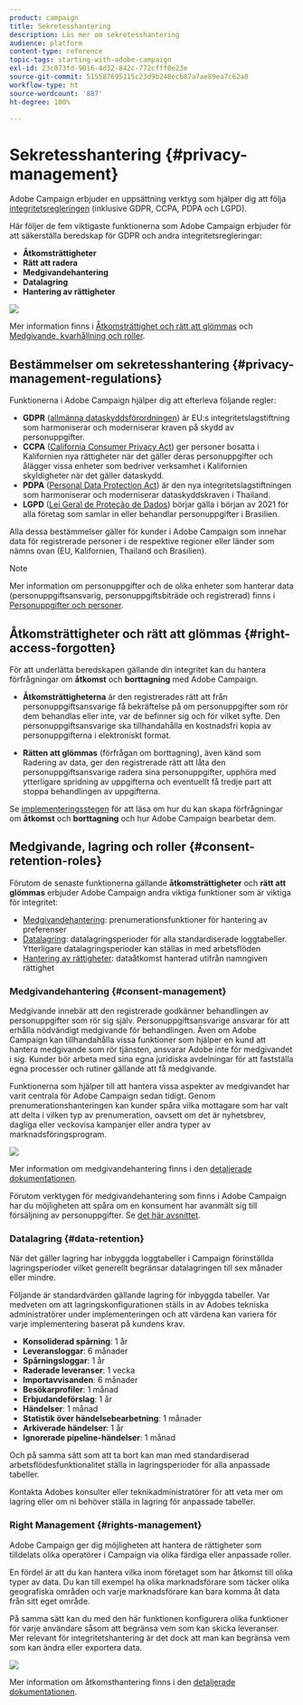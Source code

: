 ```yaml
---
product: campaign
title: Sekretesshantering
description: Läs mer om sekretesshantering
audience: platform
content-type: reference
topic-tags: starting-with-adobe-campaign
exl-id: 23c873fd-9016-4d32-842c-772cfff0e23e
source-git-commit: 515587695115c23d9b248ecb87a7ae89ea7c62a0
workflow-type: ht
source-wordcount: '887'
ht-degree: 100%

---
```


# Sekretesshantering {#privacy-management}

Adobe Campaign erbjuder en uppsättning verktyg som hjälper dig att följa [integritetsregleringen](#privacy-management-regulations) (inklusive GDPR, CCPA, PDPA och LGPD).

Här följer de fem viktigaste funktionerna som Adobe Campaign erbjuder för att säkerställa beredskap för GDPR och andra integritetsregleringar:
* **Åtkomsträttigheter**
* **Rätt att radera**
* **Medgivandehantering**
* **Datalagring**
* **Hantering av rättigheter**

![](assets/privacy-gdpr-use-cases.png)

Mer information finns i [Åtkomsträttighet och rätt att glömmas](#right-access-forgotten) och [Medgivande, kvarhållning och roller](#consent-retention-roles).

<!--This section presents general information on what Privacy management is and the features provided by Adobe Campaign to manage the [Right to Access and Right to be Forgotten](#right-access-forgotten).

It also contains information on important features to manage Privacy ([Consent, Retention and Roles](#consent-retention-roles)), as well as best practices to help you with your Privacy compliance when using Adobe Campaign.-->

## Bestämmelser om sekretesshantering {#privacy-management-regulations}

Funktionerna i Adobe Campaign hjälper dig att efterleva följande regler:

* **GDPR** ([allmänna dataskyddsförordningen](https://ec.europa.eu/info/law/law-topic/data-protection/reform/what-does-general-data-protection-regulation-gdpr-govern_en)) är EU:s integritetslagstiftning som harmoniserar och moderniserar kraven på skydd av personuppgifter.
* **CCPA** ([California Consumer Privacy Act](https://leginfo.legislature.ca.gov/faces/codes_displayText.xhtml?lawCode=CIV&amp;division=3.&amp;title=1.81.5.&amp;part=4.&amp;chapter=&amp;article=)) ger personer bosatta i Kalifornien nya rättigheter när det gäller deras personuppgifter och ålägger vissa enheter som bedriver verksamhet i Kalifornien skyldigheter när det gäller dataskydd.
* **PDPA** ([Personal Data Protection Act](https://secureprivacy.ai/thailand-pdpa-summary-what-businesses-need-to-know/)) är den nya integritetslagstiftningen som harmoniserar och moderniserar dataskyddskraven i Thailand.
* **LGPD** ([Lei Geral de Proteção de Dados](https://iapp.org/media/pdf/resource_center/Brazilian_General_Data_Protection_Law.pdf)) börjar gälla i början av 2021 för alla företag som samlar in eller behandlar personuppgifter i Brasilien.

Alla dessa bestämmelser gäller för kunder i Adobe Campaign som innehar data för registrerade personer i de respektive regioner eller länder som nämns ovan (EU, Kalifornien, Thailand och Brasilien).

<!--Several Privacy capabilities are available in Adobe Campaign, including consent management, data retention settings, and rights management. See [Consent, Retention and Roles](#consent-retention-roles). In addition to this, Adobe Campaign helps facilitate your readiness as Data Controller for certain Privacy requests. See [Right to Access and Right to be Forgotten](#right-access-forgotten).-->

>[!NOTE]
>
>Mer information om personuppgifter och de olika enheter som hanterar data (personuppgiftsansvarig, personuppgiftsbiträde och registrerad) finns i [Personuppgifter och personer](../../platform/using/privacy-and-recommendations.md#personal-data).

## Åtkomsträttigheter och rätt att glömmas {#right-access-forgotten}

För att underlätta beredskapen gällande din integritet kan du hantera förfrågningar om **åtkomst** och **borttagning** med Adobe Campaign.

* **Åtkomsträttigheterna** är den registrerades rätt att från personuppgiftsansvarige få bekräftelse på om personuppgifter som rör dem behandlas eller inte, var de befinner sig och för vilket syfte. Den personuppgiftsansvarige ska tillhandahålla en kostnadsfri kopia av personuppgifterna i elektroniskt format.

* **Rätten att glömmas** (förfrågan om borttagning), även känd som Radering av data, ger den registrerade rätt att låta den personuppgiftsansvarige radera sina personuppgifter, upphöra med ytterligare spridning av uppgifterna och eventuellt få tredje part att stoppa behandlingen av uppgifterna.

Se [implementeringsstegen](../../platform/using/privacy-requests.md) för att läsa om hur du kan skapa förfrågningar om **åtkomst** och **borttagning** och hur Adobe Campaign bearbetar dem.

<!--Tutorials on Privacy management in Campaign Standard are also available [here](https://experienceleague.adobe.com/docs/campaign-standard-learn/tutorials/privacy/privacy-overview.html).
https://experienceleague.adobe.com/docs/campaign-standard-learn/tutorials/privacy/privacy-overview.html?lang=en-->

## Medgivande, lagring och roller {#consent-retention-roles}

Förutom de senaste funktionerna gällande **åtkomsträttigheter** och **rätt att glömmas** erbjuder Adobe Campaign andra viktiga funktioner som är viktiga för integritet:

* [Medgivandehantering](#consent-management): prenumerationsfunktioner för hantering av preferenser
* [Datalagring](#data-retention): datalagringsperioder för alla standardiserade loggtabeller. Ytterligare datalagringsperioder kan ställas in med arbetsflöden
* [Hantering av rättigheter](#rights-management): dataåtkomst hanterad utifrån namngiven rättighet

### Medgivandehantering {#consent-management}

Medgivande innebär att den registrerade godkänner behandlingen av personuppgifter som rör sig själv. Personuppgiftsansvarige ansvarar för att erhålla nödvändigt medgivande för behandlingen. Även om Adobe Campaign kan tillhandahålla vissa funktioner som hjälper en kund att hantera medgivande som rör tjänsten, ansvarar Adobe inte för medgivandet i sig. Kunder bör arbeta med sina egna juridiska avdelningar för att fastställa egna processer och rutiner gällande att få medgivande.

Funktionerna som hjälper till att hantera vissa aspekter av medgivandet har varit centrala för Adobe Campaign sedan tidigt. Genom prenumerationshanteringen kan kunder spåra vilka mottagare som har valt att delta i vilken typ av prenumeration, oavsett om det är nyhetsbrev, dagliga eller veckovisa kampanjer eller andra typer av marknadsföringsprogram.

![](assets/privacy-consent-management.png)

Mer information om medgivandehantering finns i den [detaljerade dokumentationen](../../delivery/using/managing-subscriptions.md).

Förutom verktygen för medgivandehantering som finns i Adobe Campaign har du möjligheten att spåra om en konsument har avanmält sig till försäljning av personuppgifter. Se [det här avsnittet](../../platform/using/privacy-requests.md#sale-of-personal-information-ccpa).

### Datalagring {#data-retention}

När det gäller lagring har inbyggda loggtabeller i Campaign förinställda lagringsperioder vilket generellt begränsar datalagringen till sex månader eller mindre.

Följande är standardvärden gällande lagring för inbyggda tabeller. Var medveten om att lagringskonfigurationen ställs in av Adobes tekniska administratörer under implementeringen och att värdena kan variera för varje implementering baserat på kundens krav.

* **Konsoliderad spårning**: 1 år
* **Leveransloggar**: 6 månader
* **Spårningsloggar**: 1 år
* **Raderade leveranser**: 1 vecka
* **Importavvisanden**: 6 månader
* **Besökarprofiler**: 1 månad
* **Erbjudandeförslag**: 1 år
* **Händelser**: 1 månad
* **Statistik över händelsebearbetning**: 1 månader
* **Arkiverade händelser**: 1 år
* **Ignorerade pipeline-händelser**: 1 månad

Och på samma sätt som att ta bort kan man med standardiserad arbetsflödesfunktionalitet ställa in lagringsperioder för alla anpassade tabeller.

Kontakta Adobes konsulter eller teknikadministratörer för att veta mer om lagring eller om ni behöver ställa in lagring för anpassade tabeller.

### Right Management {#rights-management}

Adobe Campaign ger dig möjligheten att hantera de rättigheter som tilldelats olika operatörer i Campaign via olika färdiga eller anpassade roller.

En fördel är att du kan hantera vilka inom företaget som har åtkomst till olika typer av data. Du kan till exempel ha olika marknadsförare som täcker olika geografiska områden och varje marknadsförare kan bara komma åt data från sitt eget område.

På samma sätt kan du med den här funktionen konfigurera olika funktioner för varje användare såsom att begränsa vem som kan skicka leveranser. Mer relevant för integritetshantering är det dock att man kan begränsa vem som kan ändra eller exportera data.

![](assets/privacy-user-management.png)

Mer information om åtkomsthantering finns i den [detaljerade dokumentationen](../../platform/using/access-management.md).
